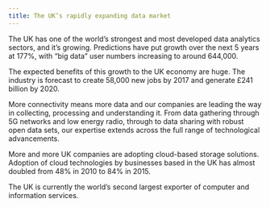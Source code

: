 ```yaml
---
title: The UK’s rapidly expanding data market
---
```


The UK has one of the world’s strongest and most developed data analytics sectors, and it’s growing. Predictions have put growth over the next 5 years at 177%, with “big data” user numbers increasing to around 644,000. 


The expected benefits of this growth to the UK economy are huge. The industry is forecast to create 58,000 new jobs by 2017 and generate £241 billion by 2020. 


More connectivity means more data and our companies are leading the way in collecting, processing and understanding it. From data gathering through 5G networks and low energy radio, through to data sharing with robust open data sets, our expertise extends across the full range of technological advancements.


More and more UK companies are adopting cloud-based storage solutions. Adoption of cloud technologies by businesses based in the UK has almost doubled from 48% in 2010 to 84% in 2015. 


The UK is currently the world’s second largest exporter of computer and information services.

